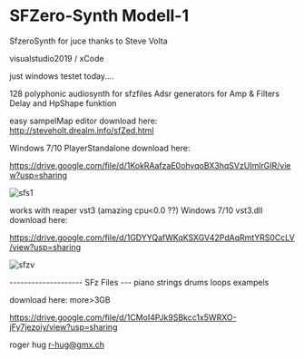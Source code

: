 # SFZero-Synth Modell-1
SfzeroSynth for juce thanks to Steve Volta

visualstudio2019 / xCode

just windows testet today....



128 polyphonic audiosynth for sfzfiles 
Adsr generators for Amp & Filters Delay and HpShape funktion


easy sampelMap editor download here:
http://steveholt.drealm.info/sfZed.html

Windows 7/10 PlayerStandalone download here:

https://drive.google.com/file/d/1KokRAafzaE0ohyqoBX3hqSVzUImlrGIR/view?usp=sharing


![sfs1](https://user-images.githubusercontent.com/13609732/162962853-f7f2a639-a1a6-4a5f-9a79-05b9c454a000.PNG)


works with reaper vst3 (amazing cpu<0.0 ??)
Windows 7/10  vst3.dll download here:

https://drive.google.com/file/d/1GDYYQafWKqKSXGV42PdAqRmtYRS0CcLV/view?usp=sharing

![sfzv](https://user-images.githubusercontent.com/13609732/162964267-4f0a440c-ea9e-4e4d-a01a-2c04f817acf6.PNG)





-------------------- SFz Files --- piano strings drums loops exampels 

download here: more>3GB

https://drive.google.com/file/d/1CMoI4PJk9SBkcc1x5WRXO-jFy7jezoiy/view?usp=sharing






roger hug
r-hug@gmx.ch
